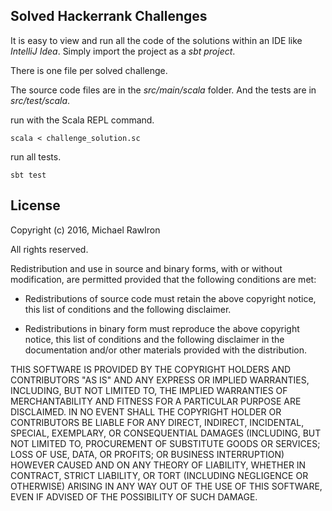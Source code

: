 ## Solved Hackerrank Challenges

It is easy to view and run all the code of the solutions within an IDE like *IntelliJ Idea*.
Simply import the project as a *sbt project*.

There is one file per solved challenge.

The source code files are in the *src/main/scala* folder.
And the tests are in *src/test/scala*.

run with the Scala REPL command.
```
scala < challenge_solution.sc
```

run all tests.
```
sbt test
```


## License

Copyright (c) 2016, Michael RawIron

All rights reserved.

Redistribution and use in source and binary forms, with or without
modification, are permitted provided that the following conditions are met:

* Redistributions of source code must retain the above copyright notice, this
  list of conditions and the following disclaimer.

* Redistributions in binary form must reproduce the above copyright notice,
  this list of conditions and the following disclaimer in the documentation
  and/or other materials provided with the distribution.

THIS SOFTWARE IS PROVIDED BY THE COPYRIGHT HOLDERS AND CONTRIBUTORS "AS IS"
AND ANY EXPRESS OR IMPLIED WARRANTIES, INCLUDING, BUT NOT LIMITED TO, THE
IMPLIED WARRANTIES OF MERCHANTABILITY AND FITNESS FOR A PARTICULAR PURPOSE ARE
DISCLAIMED. IN NO EVENT SHALL THE COPYRIGHT HOLDER OR CONTRIBUTORS BE LIABLE
FOR ANY DIRECT, INDIRECT, INCIDENTAL, SPECIAL, EXEMPLARY, OR CONSEQUENTIAL
DAMAGES (INCLUDING, BUT NOT LIMITED TO, PROCUREMENT OF SUBSTITUTE GOODS OR
SERVICES; LOSS OF USE, DATA, OR PROFITS; OR BUSINESS INTERRUPTION) HOWEVER
CAUSED AND ON ANY THEORY OF LIABILITY, WHETHER IN CONTRACT, STRICT LIABILITY,
OR TORT (INCLUDING NEGLIGENCE OR OTHERWISE) ARISING IN ANY WAY OUT OF THE USE
OF THIS SOFTWARE, EVEN IF ADVISED OF THE POSSIBILITY OF SUCH DAMAGE.